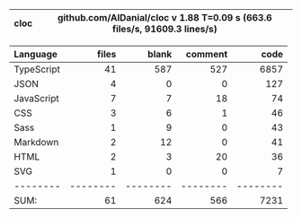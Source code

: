 
cloc|github.com/AlDanial/cloc v 1.88  T=0.09 s (663.6 files/s, 91609.3 lines/s)
--- | ---

Language|files|blank|comment|code
:-------|-------:|-------:|-------:|-------:
TypeScript|41|587|527|6857
JSON|4|0|0|127
JavaScript|7|7|18|74
CSS|3|6|1|46
Sass|1|9|0|43
Markdown|2|12|0|41
HTML|2|3|20|36
SVG|1|0|0|7
--------|--------|--------|--------|--------
SUM:|61|624|566|7231
